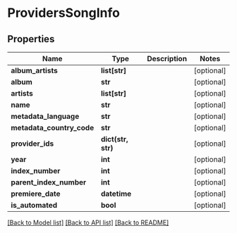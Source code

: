 # ProvidersSongInfo

## Properties
Name | Type | Description | Notes
------------ | ------------- | ------------- | -------------
**album_artists** | **list[str]** |  | [optional] 
**album** | **str** |  | [optional] 
**artists** | **list[str]** |  | [optional] 
**name** | **str** |  | [optional] 
**metadata_language** | **str** |  | [optional] 
**metadata_country_code** | **str** |  | [optional] 
**provider_ids** | **dict(str, str)** |  | [optional] 
**year** | **int** |  | [optional] 
**index_number** | **int** |  | [optional] 
**parent_index_number** | **int** |  | [optional] 
**premiere_date** | **datetime** |  | [optional] 
**is_automated** | **bool** |  | [optional] 

[[Back to Model list]](../README.md#documentation-for-models) [[Back to API list]](../README.md#documentation-for-api-endpoints) [[Back to README]](../README.md)

